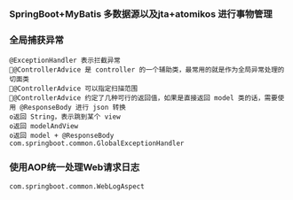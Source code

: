 ### SpringBoot+MyBatis 多数据源以及jta+atomikos  进行事物管理
### 全局捕获异常
    @ExceptionHandler 表示拦截异常
    @ControllerAdvice 是 controller 的一个辅助类，最常用的就是作为全局异常处理的切面类
    @ControllerAdvice 可以指定扫描范围
    @ControllerAdvice 约定了几种可行的返回值，如果是直接返回 model 类的话，需要使用 @ResponseBody 进行 json 转换
    o返回 String，表示跳到某个 view
    o返回 modelAndView
    o返回 model + @ResponseBody
    com.springboot.common.GlobalExceptionHandler
### 使用AOP统一处理Web请求日志
    com.springboot.common.WebLogAspect